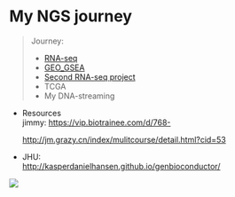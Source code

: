# My NGS journey

> Journey:
>
> * [RNA-seq](https://github.com/LuchaoQi/NGS/tree/master/rna-seq)
> * [GEO_GSEA](https://github.com/LuchaoQi/NGS/tree/master/GEO_GSEA)
> * [Second RNA-seq project](https://github.com/LuchaoQi/NGS/tree/master/rna-seq-2ndproj)
> * TCGA
> * My DNA-streaming



* Resources  
  jimmy: 
  <https://vip.biotrainee.com/d/768-> 

  http://jm.grazy.cn/index/mulitcourse/detail.html?cid=53 

  

* JHU:  
<http://kasperdanielhansen.github.io/genbioconductor/>

![](https://media.giphy.com/media/QYPvVL1CheVXO/giphy.gif)
